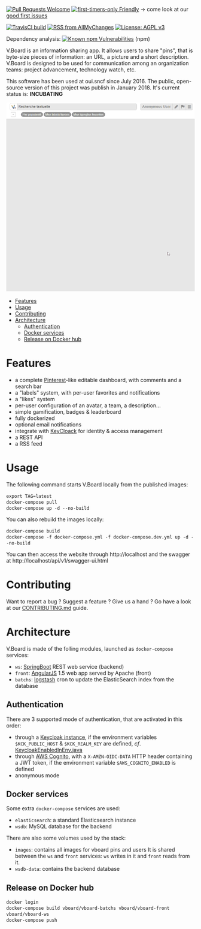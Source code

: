 [![Pull Requests Welcome](https://img.shields.io/badge/PRs-welcome-brightgreen.svg?style=flat)](http://makeapullrequest.com)
[![first-timers-only Friendly](https://img.shields.io/badge/first--timers--only-friendly-blue.svg)](http://www.firsttimersonly.com/)
-> come look at our [good first issues](https://github.com/voyages-sncf-technologies/vboard/issues?q=is%3Aissue+is%3Aopen+label%3A%22good+first+issue%22)

[![TravisCI build](https://travis-ci.org/voyages-sncf-technologies/vboard.svg?branch=master)](https://travis-ci.org/voyages-sncf-technologies/vboard) [![RSS from AllMyChanges](https://img.shields.io/badge/rss-allmychanges-yellow.svg)](https://allmychanges.com/rss/2b583bf388b767a02deb52966222e624/)
[![License: AGPL v3](https://img.shields.io/badge/License-AGPL%20v3-blue.svg)](https://www.gnu.org/licenses/agpl-3.0)

Dependency analysis: [![Known npm Vulnerabilities](https://snyk.io/test/github/voyages-sncf-technologies/vboard/badge.svg?targetFile=vboard-front%2Fpackage.json)](https://snyk.io/test/github/voyages-sncf-technologies/vboard?targetFile=vboard-front%2Fpackage.json) (npm) <!--[![Known Maven Vulnerabilities](https://snyk.io/test/github/voyages-sncf-technologies/vboard/badge.svg?targetFile=vboard-ws%2Fpom.xml)](https://snyk.io/test/github/voyages-sncf-technologies/vboard?targetFile=vboard-ws%2Fpom.xml) (Maven)-->


V.Board is an information sharing app. It allows users to share "pins", that is byte-size pieces of information: an URL, a picture and a short description.
V.Board is designed to be used for communication among an organization teams: project advancement, technology watch, etc.

This software has been used at oui.sncf since July 2016.
The public, open-source version of this project was publish in January 2018. It's current status is: **INCUBATING**

![Animated demo showing how to add a pin](vboard_addpin_demo.gif)

<!-- toc -->

- [Features](#features)
- [Usage](#usage)
- [Contributing](#contributing)
- [Architecture](#architecture)
  * [Authentication](#authentication)
  * [Docker services](#docker-services)
  * [Release on Docker hub](#release-on-docker-hub)

<!-- tocstop -->

# Features
- a complete [Pinterest](https://www.pinterest.com)-like editable dashboard,
with comments and a search bar
- a "labels" system, with per-user favorites and notifications
- a "likes" system
- per-user configuration of an avatar, a team, a description...
- simple gamification, badges & leaderboard
- fully dockerized
- optional email notifications
- integrate with [KeyCloack](http://www.keycloak.org) for identity & access management
- a REST API
- a RSS feed


# Usage
The following command starts V.Board locally from the published images:

    export TAG=latest
    docker-compose pull
    docker-compose up -d --no-build

You can also rebuild the images locally:

    docker-compose build
    docker-compose -f docker-compose.yml -f docker-compose.dev.yml up -d --no-build

You can then access the website through http://localhost
and the swagger at http://localhost/api/v1/swagger-ui.html


# Contributing

Want to report a bug ? Suggest a feature ? Give us a hand ?
Go have a look at our [CONTRIBUTING.md](CONTRIBUTING.md) guide.


# Architecture
V.Board is made of the folling modules, launched as `docker-compose` services:

- `ws`: [SpringBoot](https://projects.spring.io/spring-boot/) REST web service (backend)
- `front`: [AngularJS](https://angularjs.org) 1.5 web app served by Apache (front)
- `batchs`: [logstash](https://www.elastic.co/fr/products/logstash) cron to update the ElasticSearch index from the database

## Authentication
There are 3 supported mode of authentication, that are activated in this order:

- through a [Keycloak instance](https://www.keycloak.org), if the environment variables `$KCK_PUBLIC_HOST` & `$KCK_REALM_KEY` are defined,
_cf_. [KeycloakEnabledInEnv.java](https://github.com/voyages-sncf-technologies/vboard/blob/master/vboard-ws/src/main/java/com/vsct/vboard/config/KeycloakEnabledInEnv.java)
- through [AWS Cognito](https://aws.amazon.com/fr/cognito/), with a `X-AMZN-OIDC-DATA` HTTP header containing a JWT token,
if the environment variable `$AWS_COGNITO_ENABLED` is defined
- anonymous mode

## Docker services
Some extra `docker-compose` services are used:

- `elasticsearch`: a standard Elasticsearch instance
- `wsdb`: MySQL database for the backend

There are also some volumes used by the stack:

- `images`: contains all images for vboard pins and users
It is shared between the `ws` and `front` services: `ws` writes in it and `front` reads from it.
- `wsdb-data`: contains the backend database

## Release on Docker hub
```
docker login
docker-compose build vboard/vboard-batchs vboard/vboard-front vboard/vboard-ws
docker-compose push
```

